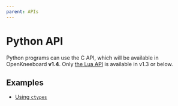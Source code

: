 ```yaml
---
parent: APIs
---
```


# Python API

Python programs can use the C API, which will be available in OpenKneeboard **v1.4**. Only [the Lua API](lua.md) is available in v1.3 or below.

## Examples

- [Using `ctypes`](https://github.com/OpenKneeboard/OpenKneeboard/blob/master/src/utilities/capi-test.py)
